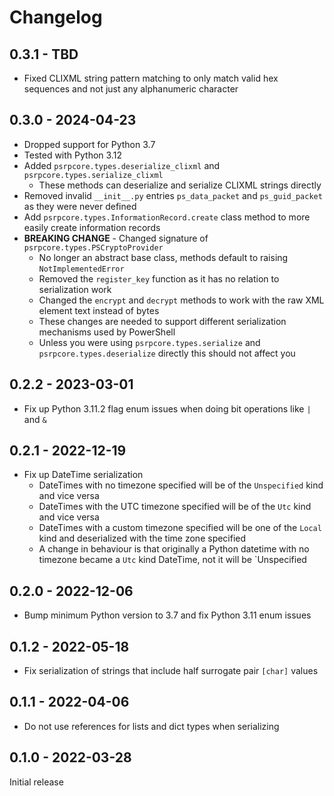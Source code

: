 # Changelog

## 0.3.1 - TBD

* Fixed CLIXML string pattern matching to only match valid hex sequences and not just any alphanumeric character

## 0.3.0 - 2024-04-23

* Dropped support for Python 3.7
* Tested with Python 3.12
* Added `psrpcore.types.deserialize_clixml` and `psrpcore.types.serialize_clixml`
  * These methods can deserialize and serialize CLIXML strings directly
* Removed invalid `__init__.py` entries `ps_data_packet` and `ps_guid_packet` as they were never defined
* Add  `psrpcore.types.InformationRecord.create` class method to more easily create information records
* **BREAKING CHANGE** - Changed signature of `psrpcore.types.PSCryptoProvider`
  * No longer an abstract base class, methods default to raising `NotImplementedError`
  * Removed the `register_key` function as it has no relation to serialization work
  * Changed the `encrypt` and `decrypt` methods to work with the raw XML element text instead of bytes
  * These changes are needed to support different serialization mechanisms used by PowerShell
  * Unless you were using `psrpcore.types.serialize` and `psrpcore.types.deserialize` directly this should not affect you

## 0.2.2 - 2023-03-01

* Fix up Python 3.11.2 flag enum issues when doing bit operations like `|` and `&`

## 0.2.1 - 2022-12-19

+ Fix up DateTime serialization
    + DateTimes with no timezone specified will be of the `Unspecified` kind and vice versa
    + DateTimes with the UTC timezone specified will be of the `Utc` kind and vice versa
    + DateTimes with a custom timezone specified will be one of the `Local` kind and deserialized with the time zone specified
    + A change in behaviour is that originally a Python datetime with no timezone became a `Utc` kind DateTime, not it will be `Unspecified

## 0.2.0 - 2022-12-06

+ Bump minimum Python version to 3.7 and fix Python 3.11 enum issues

## 0.1.2 - 2022-05-18

+ Fix serialization of strings that include half surrogate pair `[char]` values

## 0.1.1 - 2022-04-06

+ Do not use references for lists and dict types when serializing

## 0.1.0 - 2022-03-28

Initial release
